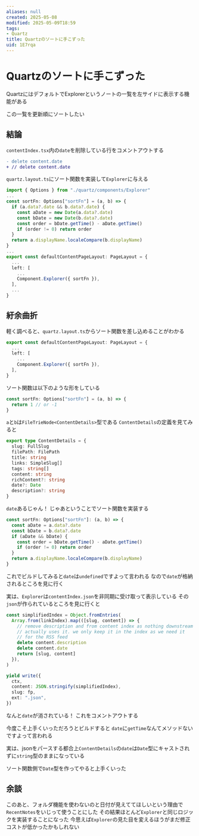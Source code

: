 ```yaml
---
aliases: null
created: 2025-05-08
modified: 2025-05-09T18:59
tags:
- Quartz
title: Quartzのソートに手こずった
uid: 1E7rqa
---
```


# Quartzのソートに手こずった

QuartzにはデフォルトでExplorerというノートの一覧を左サイドに表示する機能がある

この一覧を更新順にソートしたい

## 結論

`contentIndex.tsx`内の`date`を削除している行をコメントアウトする

```diff title="contentIndex.tsx"
- delete content.date
+ // delete content.date
```

`quartz.layout.ts`にソート関数を実装して`Explorer`に与える

```ts title="quarts.layout.ts"
import { Options } from "./quartz/components/Explorer"
...
const sortFn: Options["sortFn"] = (a, b) => {
  if (a.data?.date && b.data?.date) {
    const aDate = new Date(a.data?.date)
    const bDate = new Date(b.data?.date)
    const order = bDate.getTime() - aDate.getTime()
    if (order != 0) return order
  }
  return a.displayName.localeCompare(b.displayName)
}
...
export const defaultContentPageLayout: PageLayout = {
  ...
  left: [
    ...
    Component.Explorer({ sortFn }),
  ],
  ...
}
```

## 紆余曲折

軽く調べると、`quartz.layout.ts`からソート関数を差し込めることがわかる

```ts title="quartz.layout.ts"
export const defaultContentPageLayout: PageLayout = {
  ...
  left: [
    ...
    Component.Explorer({ sortFn }),
  ],
}
```

ソート関数は以下のような形をしている

```ts
const sortFn: Options["sortFn"] = (a, b) => {
  return 1 // or -1
}
```

`a`と`b`は`FileTrieNode<ContentDetails>`型である
`ContentDetails`の定義を見てみると

```ts title="contentIndex.tsx" {9}
export type ContentDetails = {
  slug: FullSlug
  filePath: FilePath
  title: string
  links: SimpleSlug[]
  tags: string[]
  content: string
  richContent?: string
  date?: Date
  description?: string
}
```

`date`あるじゃん！
じゃあということでソート関数を実装する

```ts quartz.layout.ts
const sortFn: Options["sortFn"]: (a, b) => {
  const aDate = a.data?.date
  const bDate = b.data?.date
  if (aDate && bDate) {
    const order = bDate.getTime() - aDate.getTime()
    if (order != 0) return order
  }
  return a.displayName.localeCompare(b.displayName)
}
```

これでビルドしてみると`date`は`undefined`ですよって言われる
なので`date`が格納されるところを見に行く

実は、`Explorer`は`contentIndex.json`を非同期に受け取って表示している
その`json`が作られているところを見に行くと

```ts title="contentIndex.tsx" {7}
const simplifiedIndex = Object.fromEntries(
  Array.from(linkIndex).map(([slug, content]) => {
    // remove description and from content index as nothing downstream
    // actually uses it. we only keep it in the index as we need it
    // for the RSS feed
    delete content.description
    delete content.date
    return [slug, content]
  }),
)

yield write({
  ctx,
  content: JSON.stringify(simplifiedIndex),
  slug: fp,
  ext: ".json",
})
```

なんと`date`が消されている！
これをコメントアウトする

今度こそ上手くいっただろうとビルドすると
`date`に`getTime`なんてメソッドないですよって言われる

実は、jsonをパースする都合上`ContentDetails`の`date`は`Date`型にキャストされずに`string`型のままになっている

ソート関数側で`Date`型を作ってやると上手くいった

## 余談

このあと、フォルダ機能を使わないのと日付が見えててほしいという理由で`RecentNotes`をいじって使うことにした
その結果ほとんど`Explorer`と同じロジックを実装することになった
今思えば`Explorer`の見た目を変えるほうがまだ修正コストが低かったかもしれない